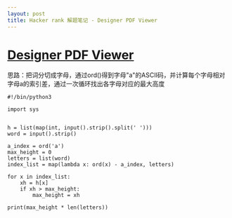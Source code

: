```yaml
---
layout: post
title: Hacker rank 解题笔记 - Designer PDF Viewer
---
```


# [Designer PDF Viewer](https://www.hackerrank.com/challenges/designer-pdf-viewer)

思路：把词分切成字母，通过ord()得到字母"a"的ASCII码，并计算每个字母相对字母a的索引差，通过一次循环找出各字母对应的最大高度

```
#!/bin/python3

import sys


h = list(map(int, input().strip().split(' ')))
word = input().strip()

a_index = ord('a')
max_height = 0
letters = list(word)
index_list = map(lambda x: ord(x) - a_index, letters)

for x in index_list:
    xh = h[x]
    if xh > max_height:
        max_height = xh

print(max_height * len(letters))

```